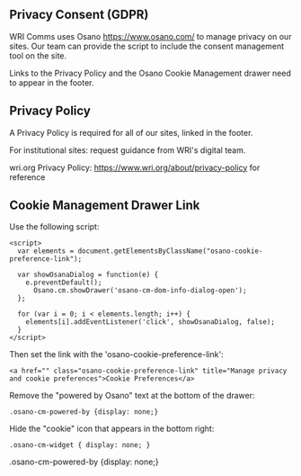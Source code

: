 Privacy Consent (GDPR)
----------------------
WRI Comms uses Osano https://www.osano.com/ to manage privacy on our sites. Our team can provide the script to include the consent management tool on the site.

Links to the Privacy Policy and the Osano Cookie Management drawer need to appear in the footer.  

Privacy Policy
--------------

A Privacy Policy is required for all of our sites, linked in the footer.

For institutional sites: request guidance from WRI's digital team. 

wri.org Privacy Policy: https://www.wri.org/about/privacy-policy for reference

Cookie Management Drawer Link
-----------------------------

Use the following script:
```
<script>
  var elements = document.getElementsByClassName("osano-cookie-preference-link");

  var showOsanaDialog = function(e) {
    e.preventDefault();
	  Osano.cm.showDrawer('osano-cm-dom-info-dialog-open');
  };

  for (var i = 0; i < elements.length; i++) {
    elements[i].addEventListener('click', showOsanaDialog, false);
  }  
</script>
```

Then set the link with the 'osano-cookie-preference-link':

 ```
<a href="" class="osano-cookie-preference-link" title="Manage privacy and cookie preferences">Cookie Preferences</a>
 ```

Remove the "powered by Osano" text at the bottom of the drawer: 
```
.osano-cm-powered-by {display: none;}
```
Hide the "cookie" icon that appears in the bottom right: 
```
.osano-cm-widget { display: none; } 
```
.osano-cm-powered-by {display: none;}
